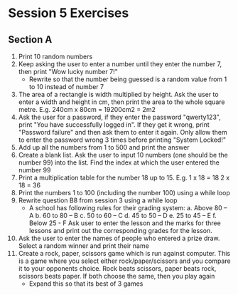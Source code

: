 # Session 5 Exercises
## Section A
1. Print 10 random numbers
2. Keep asking the user to enter a number until they enter the number 7, then print "Wow lucky number 7!"
    - Rewrite so that the number being guessed is a random value from 1 to 10 instead of number 7 
3. The area of a rectangle is width multiplied by height. Ask the user to enter a width and height in cm, then print the area to the whole square metre. E.g. 240cm x 80cm = 19200cm2 = 2m2
4. Ask the user for a password, if they enter the password "qwerty123", print "You have successfully logged in". If they get it wrong, print "Password failure" and then ask them to enter it again. Only allow them to enter the password wrong 3 times before printing "System Locked!"
5. Add up all the numbers from 1 to 500 and print the answer
6. Create a blank list. Ask the user to input 10 numbers (one should be the number 99) into the list. Find the index at which the user entered the number 99
7. Print a multiplication table for the number 18 up to 15. E.g.
    1 x 18 = 18
    2 x 18 = 36
8. Print the numbers 1 to 100 (including the number 100) using a while loop
9. Rewrite question B8 from session 3 using a while loop
    - A school has following rules for their grading system:
        a.	Above 80 – A
        b.	60 to 80 – B
        c.	50 to 60 – C
        d.	45 to 50 – D
        e.	25 to 45 – E
        f.	Below 25 - F
    Ask user to enter the lesson and the marks for three lessons and print out the corresponding grades for the lesson.
10. Ask the user to enter the names of people who entered a prize draw. Select a random winner and print their name
11. Create a rock, paper, scissors game which is run against computer. This is a game where you select either rock/paper/scissors and you compare it to your opponents choice. Rock beats scissors, paper beats rock, scissors beats paper. If both choose the same, then you play again
    - Expand this so that its best of 3 games
